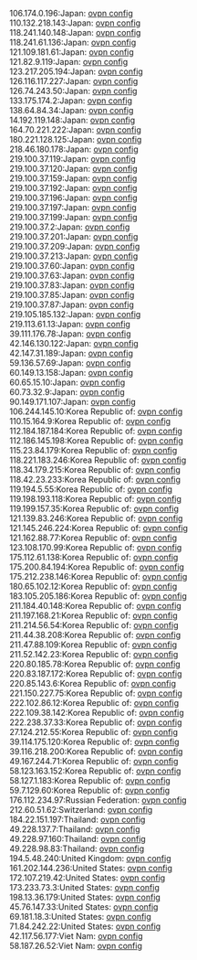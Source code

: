 106.174.0.196:Japan: [ovpn config](vpn/106_174_0_196.ovpn)  
110.132.218.143:Japan: [ovpn config](vpn/110_132_218_143.ovpn)  
118.241.140.148:Japan: [ovpn config](vpn/118_241_140_148.ovpn)  
118.241.61.136:Japan: [ovpn config](vpn/118_241_61_136.ovpn)  
121.109.181.61:Japan: [ovpn config](vpn/121_109_181_61.ovpn)  
121.82.9.119:Japan: [ovpn config](vpn/121_82_9_119.ovpn)  
123.217.205.194:Japan: [ovpn config](vpn/123_217_205_194.ovpn)  
126.116.117.227:Japan: [ovpn config](vpn/126_116_117_227.ovpn)  
126.74.243.50:Japan: [ovpn config](vpn/126_74_243_50.ovpn)  
133.175.174.2:Japan: [ovpn config](vpn/133_175_174_2.ovpn)  
138.64.84.34:Japan: [ovpn config](vpn/138_64_84_34.ovpn)  
14.192.119.148:Japan: [ovpn config](vpn/14_192_119_148.ovpn)  
164.70.221.222:Japan: [ovpn config](vpn/164_70_221_222.ovpn)  
180.221.128.125:Japan: [ovpn config](vpn/180_221_128_125.ovpn)  
218.46.180.178:Japan: [ovpn config](vpn/218_46_180_178.ovpn)  
219.100.37.119:Japan: [ovpn config](vpn/219_100_37_119.ovpn)  
219.100.37.120:Japan: [ovpn config](vpn/219_100_37_120.ovpn)  
219.100.37.159:Japan: [ovpn config](vpn/219_100_37_159.ovpn)  
219.100.37.192:Japan: [ovpn config](vpn/219_100_37_192.ovpn)  
219.100.37.196:Japan: [ovpn config](vpn/219_100_37_196.ovpn)  
219.100.37.197:Japan: [ovpn config](vpn/219_100_37_197.ovpn)  
219.100.37.199:Japan: [ovpn config](vpn/219_100_37_199.ovpn)  
219.100.37.2:Japan: [ovpn config](vpn/219_100_37_2.ovpn)  
219.100.37.201:Japan: [ovpn config](vpn/219_100_37_201.ovpn)  
219.100.37.209:Japan: [ovpn config](vpn/219_100_37_209.ovpn)  
219.100.37.213:Japan: [ovpn config](vpn/219_100_37_213.ovpn)  
219.100.37.60:Japan: [ovpn config](vpn/219_100_37_60.ovpn)  
219.100.37.63:Japan: [ovpn config](vpn/219_100_37_63.ovpn)  
219.100.37.83:Japan: [ovpn config](vpn/219_100_37_83.ovpn)  
219.100.37.85:Japan: [ovpn config](vpn/219_100_37_85.ovpn)  
219.100.37.87:Japan: [ovpn config](vpn/219_100_37_87.ovpn)  
219.105.185.132:Japan: [ovpn config](vpn/219_105_185_132.ovpn)  
219.113.61.13:Japan: [ovpn config](vpn/219_113_61_13.ovpn)  
39.111.176.78:Japan: [ovpn config](vpn/39_111_176_78.ovpn)  
42.146.130.122:Japan: [ovpn config](vpn/42_146_130_122.ovpn)  
42.147.31.189:Japan: [ovpn config](vpn/42_147_31_189.ovpn)  
59.136.57.69:Japan: [ovpn config](vpn/59_136_57_69.ovpn)  
60.149.13.158:Japan: [ovpn config](vpn/60_149_13_158.ovpn)  
60.65.15.10:Japan: [ovpn config](vpn/60_65_15_10.ovpn)  
60.73.32.9:Japan: [ovpn config](vpn/60_73_32_9.ovpn)  
90.149.171.107:Japan: [ovpn config](vpn/90_149_171_107.ovpn)  
106.244.145.10:Korea Republic of: [ovpn config](vpn/106_244_145_10.ovpn)  
110.15.164.9:Korea Republic of: [ovpn config](vpn/110_15_164_9.ovpn)  
112.184.187.184:Korea Republic of: [ovpn config](vpn/112_184_187_184.ovpn)  
112.186.145.198:Korea Republic of: [ovpn config](vpn/112_186_145_198.ovpn)  
115.23.84.179:Korea Republic of: [ovpn config](vpn/115_23_84_179.ovpn)  
118.221.183.246:Korea Republic of: [ovpn config](vpn/118_221_183_246.ovpn)  
118.34.179.215:Korea Republic of: [ovpn config](vpn/118_34_179_215.ovpn)  
118.42.23.233:Korea Republic of: [ovpn config](vpn/118_42_23_233.ovpn)  
119.194.5.55:Korea Republic of: [ovpn config](vpn/119_194_5_55.ovpn)  
119.198.193.118:Korea Republic of: [ovpn config](vpn/119_198_193_118.ovpn)  
119.199.157.35:Korea Republic of: [ovpn config](vpn/119_199_157_35.ovpn)  
121.139.83.246:Korea Republic of: [ovpn config](vpn/121_139_83_246.ovpn)  
121.145.246.224:Korea Republic of: [ovpn config](vpn/121_145_246_224.ovpn)  
121.162.88.77:Korea Republic of: [ovpn config](vpn/121_162_88_77.ovpn)  
123.108.170.99:Korea Republic of: [ovpn config](vpn/123_108_170_99.ovpn)  
175.112.61.138:Korea Republic of: [ovpn config](vpn/175_112_61_138.ovpn)  
175.200.84.194:Korea Republic of: [ovpn config](vpn/175_200_84_194.ovpn)  
175.212.238.146:Korea Republic of: [ovpn config](vpn/175_212_238_146.ovpn)  
180.65.102.12:Korea Republic of: [ovpn config](vpn/180_65_102_12.ovpn)  
183.105.205.186:Korea Republic of: [ovpn config](vpn/183_105_205_186.ovpn)  
211.184.40.148:Korea Republic of: [ovpn config](vpn/211_184_40_148.ovpn)  
211.197.168.21:Korea Republic of: [ovpn config](vpn/211_197_168_21.ovpn)  
211.214.56.54:Korea Republic of: [ovpn config](vpn/211_214_56_54.ovpn)  
211.44.38.208:Korea Republic of: [ovpn config](vpn/211_44_38_208.ovpn)  
211.47.88.109:Korea Republic of: [ovpn config](vpn/211_47_88_109.ovpn)  
211.52.142.23:Korea Republic of: [ovpn config](vpn/211_52_142_23.ovpn)  
220.80.185.78:Korea Republic of: [ovpn config](vpn/220_80_185_78.ovpn)  
220.83.187.172:Korea Republic of: [ovpn config](vpn/220_83_187_172.ovpn)  
220.85.143.6:Korea Republic of: [ovpn config](vpn/220_85_143_6.ovpn)  
221.150.227.75:Korea Republic of: [ovpn config](vpn/221_150_227_75.ovpn)  
222.102.86.12:Korea Republic of: [ovpn config](vpn/222_102_86_12.ovpn)  
222.109.38.142:Korea Republic of: [ovpn config](vpn/222_109_38_142.ovpn)  
222.238.37.33:Korea Republic of: [ovpn config](vpn/222_238_37_33.ovpn)  
27.124.212.55:Korea Republic of: [ovpn config](vpn/27_124_212_55.ovpn)  
39.114.175.120:Korea Republic of: [ovpn config](vpn/39_114_175_120.ovpn)  
39.116.218.200:Korea Republic of: [ovpn config](vpn/39_116_218_200.ovpn)  
49.167.244.71:Korea Republic of: [ovpn config](vpn/49_167_244_71.ovpn)  
58.123.163.152:Korea Republic of: [ovpn config](vpn/58_123_163_152.ovpn)  
58.127.1.183:Korea Republic of: [ovpn config](vpn/58_127_1_183.ovpn)  
59.7.129.60:Korea Republic of: [ovpn config](vpn/59_7_129_60.ovpn)  
176.112.234.97:Russian Federation: [ovpn config](vpn/176_112_234_97.ovpn)  
212.60.51.62:Switzerland: [ovpn config](vpn/212_60_51_62.ovpn)  
184.22.151.197:Thailand: [ovpn config](vpn/184_22_151_197.ovpn)  
49.228.137.7:Thailand: [ovpn config](vpn/49_228_137_7.ovpn)  
49.228.97.160:Thailand: [ovpn config](vpn/49_228_97_160.ovpn)  
49.228.98.83:Thailand: [ovpn config](vpn/49_228_98_83.ovpn)  
194.5.48.240:United Kingdom: [ovpn config](vpn/194_5_48_240.ovpn)  
161.202.144.236:United States: [ovpn config](vpn/161_202_144_236.ovpn)  
172.107.219.42:United States: [ovpn config](vpn/172_107_219_42.ovpn)  
173.233.73.3:United States: [ovpn config](vpn/173_233_73_3.ovpn)  
198.13.36.179:United States: [ovpn config](vpn/198_13_36_179.ovpn)  
45.76.147.33:United States: [ovpn config](vpn/45_76_147_33.ovpn)  
69.181.18.3:United States: [ovpn config](vpn/69_181_18_3.ovpn)  
71.84.242.22:United States: [ovpn config](vpn/71_84_242_22.ovpn)  
42.117.56.177:Viet Nam: [ovpn config](vpn/42_117_56_177.ovpn)  
58.187.26.52:Viet Nam: [ovpn config](vpn/58_187_26_52.ovpn)  
